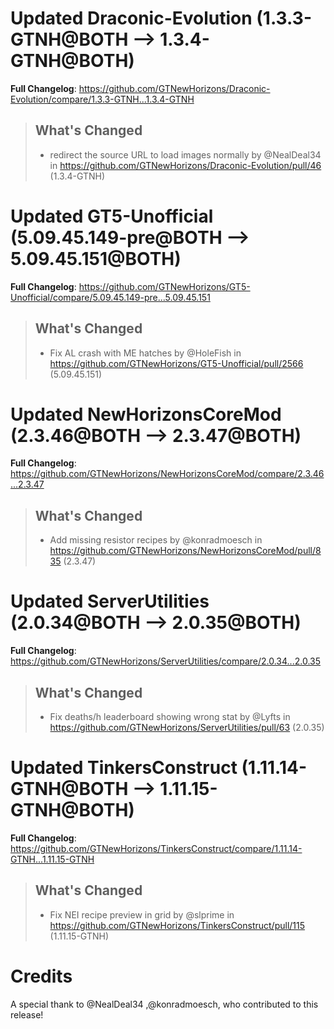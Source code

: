 # Updated Draconic-Evolution (1.3.3-GTNH@BOTH --> 1.3.4-GTNH@BOTH)
**Full Changelog**: https://github.com/GTNewHorizons/Draconic-Evolution/compare/1.3.3-GTNH...1.3.4-GTNH
>## What's Changed
> * redirect the source URL to load images normally by @NealDeal34 in https://github.com/GTNewHorizons/Draconic-Evolution/pull/46 (1.3.4-GTNH)
>

# Updated GT5-Unofficial (5.09.45.149-pre@BOTH --> 5.09.45.151@BOTH)
**Full Changelog**: https://github.com/GTNewHorizons/GT5-Unofficial/compare/5.09.45.149-pre...5.09.45.151
>## What's Changed
> * Fix AL crash with ME hatches by @HoleFish in https://github.com/GTNewHorizons/GT5-Unofficial/pull/2566 (5.09.45.151)
>

# Updated NewHorizonsCoreMod (2.3.46@BOTH --> 2.3.47@BOTH)
**Full Changelog**: https://github.com/GTNewHorizons/NewHorizonsCoreMod/compare/2.3.46...2.3.47
>## What's Changed
> * Add missing resistor recipes by @konradmoesch in https://github.com/GTNewHorizons/NewHorizonsCoreMod/pull/835 (2.3.47)
>

# Updated ServerUtilities (2.0.34@BOTH --> 2.0.35@BOTH)
**Full Changelog**: https://github.com/GTNewHorizons/ServerUtilities/compare/2.0.34...2.0.35
>## What's Changed
> * Fix deaths/h leaderboard showing wrong stat by @Lyfts in https://github.com/GTNewHorizons/ServerUtilities/pull/63 (2.0.35)
>

# Updated TinkersConstruct (1.11.14-GTNH@BOTH --> 1.11.15-GTNH@BOTH)
**Full Changelog**: https://github.com/GTNewHorizons/TinkersConstruct/compare/1.11.14-GTNH...1.11.15-GTNH
>## What's Changed
> * Fix NEI recipe preview in grid by @slprime in https://github.com/GTNewHorizons/TinkersConstruct/pull/115 (1.11.15-GTNH)
>

# Credits
A special thank to @NealDeal34 ,@konradmoesch, who contributed to this release!